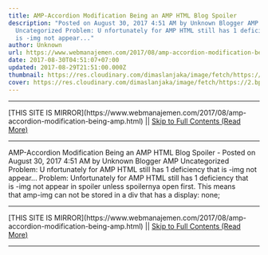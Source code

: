 ```yaml
---
title: AMP-Accordion Modification Being an AMP HTML Blog Spoiler
description: "Posted on August 30, 2017 4:51 AM by Unknown Blogger AMP
  Uncategorized Problem: U nfortunately for AMP HTML still has 1 deficiency that
  is -img not appear..."
author: Unknown
url: https://www.webmanajemen.com/2017/08/amp-accordion-modification-being-amp.html
date: 2017-08-30T04:51:07+07:00
updated: 2017-08-29T21:51:00.000Z
thumbnail: https://res.cloudinary.com/dimaslanjaka/image/fetch/https://2.bp.blogspot.com/-O64Ll2AclHg/WIkzI-RSWBI/AAAAAAAApSw/w4xT5nifRPg3eClN6qphPIe2cVc-o971QCLcB/w1100/amp-accordion.jpg
cover: https://res.cloudinary.com/dimaslanjaka/image/fetch/https://2.bp.blogspot.com/-O64Ll2AclHg/WIkzI-RSWBI/AAAAAAAApSw/w4xT5nifRPg3eClN6qphPIe2cVc-o971QCLcB/w1100/amp-accordion.jpg
---
```


<hr/> [THIS SITE IS MIRROR](https://www.webmanajemen.com/2017/08/amp-accordion-modification-being-amp.html) || <a href="https://www.webmanajemen.com/2017/08/amp-accordion-modification-being-amp.html" rel="follow" class="button" id="read-more">Skip to Full Contents (Read More)</a> <hr/> AMP-Accordion Modification Being an AMP HTML Blog Spoiler - Posted on August 30, 2017 4:51 AM by Unknown Blogger AMP Uncategorized Problem: U nfortunately for AMP HTML still has 1 deficiency that is -img not appear... Problem: Unfortunately for AMP HTML still has 1 deficiency that is -img not appear in spoiler unless spoilernya open first. This means that amp-img can not be stored in a div that has a display: none; <hr/> [THIS SITE IS MIRROR](https://www.webmanajemen.com/2017/08/amp-accordion-modification-being-amp.html) || <a href="https://www.webmanajemen.com/2017/08/amp-accordion-modification-being-amp.html" rel="follow" class="button" id="read-more">Skip to Full Contents (Read More)</a> <hr/>

<script>
    if (location.host.includes('dimaslanjaka12')) {
      location.replace('https://www.webmanajemen.com/2017/08/amp-accordion-modification-being-amp.html');
    }
  </script>